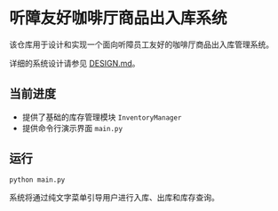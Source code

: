 # 听障友好咖啡厅商品出入库系统

该仓库用于设计和实现一个面向听障员工友好的咖啡厅商品出入库管理系统。

详细的系统设计请参见 [DESIGN.md](DESIGN.md)。

## 当前进度

- 提供了基础的库存管理模块 `InventoryManager`
- 提供命令行演示界面 `main.py`

## 运行

```bash
python main.py
```

系统将通过纯文字菜单引导用户进行入库、出库和库存查询。
